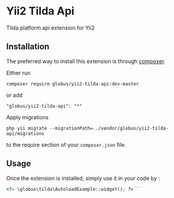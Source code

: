 Yii2 Tilda Api
==============
Tilda platform api extension for Yii2

Installation
------------

The preferred way to install this extension is through [composer](http://getcomposer.org/download/).

Either run

```
composer require globus/yii2-tilda-api:dev-master
```

or add

```
"globus/yii2-tilda-api": "*"
```
Apply migrations

```
php yii migrate --migrationPath=../vendor/globus/yii2-tilda-api/migrations
```

to the require section of your `composer.json` file.


Usage
-----

Once the extension is installed, simply use it in your code by  :

```php
<?= \globus\tilda\AutoloadExample::widget(); ?>```